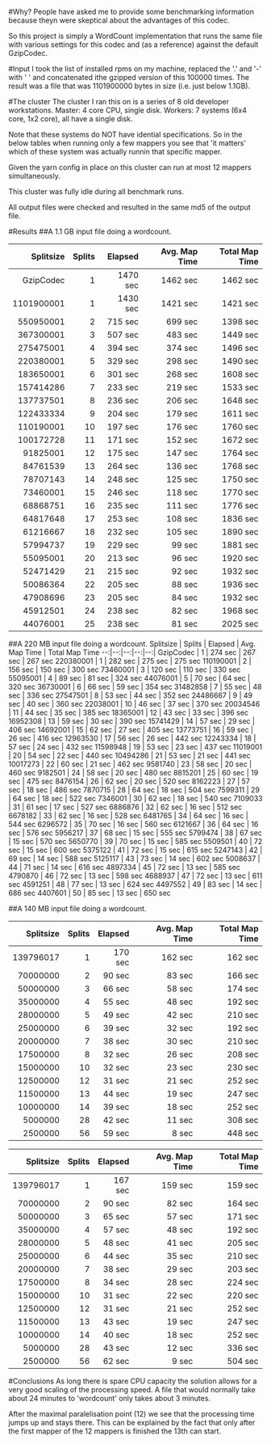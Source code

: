 #Why?
People have asked me to provide some benchmarking information because theyn were skeptical about the advantages of this codec.

So this project is simply a WordCount implementation that runs the same file with various settings for this codec and (as a reference) against the default GzipCodec.

#Input
I took the list of installed rpms on my machine, replaced the '.' and '-' with ' ' and concatenated ithe gzipped version of this 100000 times.
The result was a file that was 1101900000 bytes in size (i.e. just below 1.1GB).

#The cluster
The cluster I ran this on is a series of 8 old developer workstations. 
Master: 4 core CPU, single disk.
Workers: 7 systems (6x4 core, 1x2 core), all have a single disk.

Note that these systems do NOT have idential specifications. So in the below tables when running only a few mappers you see that 'it matters' which of these system was actually runnin that specific mapper.

Given the yarn config in place on this cluster can run at most 12 mappers simultaneously.

This cluster was fully idle during all benchmark runs.

All output files were checked and resulted in the same md5 of the output file.

#Results
##A 1.1 GB input file doing a wordcount.

Splitsize | Splits | Elapsed | Avg. Map Time | Total Map Time
 --:|--:|--:|--:|--:|
GzipCodec  |  1 | 1470 sec  | 1462 sec | 1462 sec |
1101900001 |  1 | 1430 sec  | 1421 sec | 1421 sec |
 550950001 |  2 |  715 sec  |  699 sec | 1398 sec |
 367300001 |  3 |  507 sec  |  483 sec | 1449 sec |
 275475001 |  4 |  394 sec  |  374 sec | 1496 sec |
 220380001 |  5 |  329 sec  |  298 sec | 1490 sec |
 183650001 |  6 |  301 sec  |  268 sec | 1608 sec |
 157414286 |  7 |  233 sec  |  219 sec | 1533 sec |
 137737501 |  8 |  236 sec  |  206 sec | 1648 sec |
 122433334 |  9 |  204 sec  |  179 sec | 1611 sec |
 110190001 | 10 |  197 sec  |  176 sec | 1760 sec |
 100172728 | 11 |  171 sec  |  152 sec | 1672 sec |
  91825001 | 12 |  175 sec  |  147 sec | 1764 sec |
  84761539 | 13 |  264 sec  |  136 sec | 1768 sec |
  78707143 | 14 |  248 sec  |  125 sec | 1750 sec |  
  73460001 | 15 |  246 sec  |  118 sec | 1770 sec |
  68868751 | 16 |  235 sec  |  111 sec | 1776 sec |
  64817648 | 17 |  253 sec  |  108 sec | 1836 sec |
  61216667 | 18 |  232 sec  |  105 sec | 1890 sec |
  57994737 | 19 |  229 sec  |   99 sec | 1881 sec |
  55095001 | 20 |  213 sec  |   96 sec | 1920 sec |
  52471429 | 21 |  215 sec  |   92 sec | 1932 sec |
  50086364 | 22 |  205 sec  |   88 sec | 1936 sec |
  47908696 | 23 |  205 sec  |   84 sec | 1932 sec |
  45912501 | 24 |  238 sec  |   82 sec | 1968 sec |
  44076001 | 25 |  238 sec  |   81 sec | 2025 sec |

##A 220 MB input file doing a wordcount.
Splitsize | Splits | Elapsed | Avg. Map Time | Total Map Time
 --:|--:|--:|--:|--:|
GzipCodec |  1 | 274 sec | 267 sec |  267 sec
220380001 |  1 | 282 sec | 275 sec |  275 sec
110190001 |  2 | 156 sec | 150 sec |  300 sec
 73460001 |  3 | 120 sec | 110 sec |  330 sec
 55095001 |  4 |  89 sec |  81 sec |  324 sec
 44076001 |  5 |  70 sec |  64 sec |  320 sec
 36730001 |  6 |  66 sec |  59 sec |  354 sec
 31482858 |  7 |  55 sec |  48 sec |  336 sec
 27547501 |  8 |  53 sec |  44 sec |  352 sec
 24486667 |  9 |  49 sec |  40 sec |  360 sec
 22038001 | 10 |  46 sec |  37 sec |  370 sec
 20034546 | 11 |  44 sec |  35 sec |  385 sec
 18365001 | 12 |  43 sec |  33 sec |  396 sec
 16952308 | 13 |  59 sec |  30 sec |  390 sec
 15741429 | 14 |  57 sec |  29 sec |  406 sec
 14692001 | 15 |  62 sec |  27 sec |  405 sec
 13773751 | 16 |  59 sec |  26 sec |  416 sec
 12963530 | 17 |  56 sec |  26 sec |  442 sec
 12243334 | 18 |  57 sec |  24 sec |  432 sec
 11598948 | 19 |  53 sec |  23 sec |  437 sec
 11019001 | 20 |  54 sec |  22 sec |  440 sec
 10494286 | 21 |  53 sec |  21 sec |  441 sec
 10017273 | 22 |  60 sec |  21 sec |  462 sec
  9581740 | 23 |  58 sec |  20 sec |  460 sec
  9182501 | 24 |  58 sec |  20 sec |  480 sec
  8815201 | 25 |  60 sec |  19 sec |  475 sec
  8476154 | 26 |  62 sec |  20 sec |  520 sec
  8162223 | 27 |  57 sec |  18 sec |  486 sec
  7870715 | 28 |  64 sec |  18 sec |  504 sec
  7599311 | 29 |  64 sec |  18 sec |  522 sec
  7346001 | 30 |  62 sec |  18 sec |  540 sec
  7109033 | 31 |  61 sec |  17 sec |  527 sec
  6886876 | 32 |  62 sec |  16 sec |  512 sec
  6678182 | 33 |  62 sec |  16 sec |  528 sec
  6481765 | 34 |  64 sec |  16 sec |  544 sec
  6296572 | 35 |  70 sec |  16 sec |  560 sec
  6121667 | 36 |  64 sec |  16 sec |  576 sec
  5956217 | 37 |  68 sec |  15 sec |  555 sec
  5799474 | 38 |  67 sec |  15 sec |  570 sec
  5650770 | 39 |  70 sec |  15 sec |  585 sec
  5509501 | 40 |  72 sec |  15 sec |  600 sec
  5375122 | 41 |  72 sec |  15 sec |  615 sec
  5247143 | 42 |  69 sec |  14 sec |  588 sec
  5125117 | 43 |  73 sec |  14 sec |  602 sec
  5008637 | 44 |  71 sec |  14 sec |  616 sec
  4897334 | 45 |  72 sec |  13 sec |  585 sec
  4790870 | 46 |  72 sec |  13 sec |  598 sec
  4688937 | 47 |  72 sec |  13 sec |  611 sec
  4591251 | 48 |  77 sec |  13 sec |  624 sec
  4497552 | 49 |  83 sec |  14 sec |  686 sec
  4407601 | 50 |  85 sec |  13 sec |  650 sec


##A 140 MB input file doing a wordcount.

Splitsize | Splits | Elapsed | Avg. Map Time | Total Map Time
 --:|--:|--:|--:|--:|
139796017 |  1 | 170 sec | 162 sec | 162 sec |
 70000000 |  2 |  90 sec |  83 sec | 166 sec |
 50000000 |  3 |  66 sec |  58 sec | 174 sec |
 35000000 |  4 |  55 sec |  48 sec | 192 sec |
 28000000 |  5 |  49 sec |  42 sec | 210 sec | 
 25000000 |  6 |  39 sec |  32 sec | 192 sec |
 20000000 |  7 |  38 sec |  30 sec | 210 sec |
 17500000 |  8 |  32 sec |  26 sec | 208 sec |
 15000000 | 10 |  32 sec |  23 sec | 230 sec |
 12500000 | 12 |  31 sec |  21 sec | 252 sec |
 11500000 | 13 |  44 sec |  19 sec | 247 sec |
 10000000 | 14 |  39 sec |  18 sec | 252 sec |
  5000000 | 28 |  42 sec |  11 sec | 308 sec |
  2500000 | 56 |  59 sec |   8 sec | 448 sec | 

Splitsize | Splits | Elapsed | Avg. Map Time | Total Map Time
 --:|--:|--:|--:|--:|
139796017 |  1 | 167 sec | 159 sec | 159 sec |
 70000000 |  2 |  90 sec |  82 sec | 164 sec |
 50000000 |  3 |  65 sec |  57 sec | 171 sec |
 35000000 |  4 |  57 sec |  48 sec | 192 sec |
 28000000 |  5 |  48 sec |  41 sec | 205 sec | 
 25000000 |  6 |  44 sec |  35 sec | 210 sec |
 20000000 |  7 |  38 sec |  29 sec | 203 sec |
 17500000 |  8 |  34 sec |  28 sec | 224 sec |
 15000000 | 10 |  31 sec |  22 sec | 220 sec |
 12500000 | 12 |  31 sec |  21 sec | 252 sec |
 11500000 | 13 |  43 sec |  19 sec | 247 sec |
 10000000 | 14 |  40 sec |  18 sec | 252 sec |
  5000000 | 28 |  43 sec |  12 sec | 336 sec |
  2500000 | 56 |  62 sec |   9 sec | 504 sec | 


#Conclusions
As long there is spare CPU capacity the solution allows for a very good scaling of the processing speed.
A file that would normally take about 24 minutes to 'wordcount' only takes about 3 minutes.

After the maximal paralelisation point (12) we see that the processing time jumps up and stays there. This can be explained by the fact that only after the first mapper of the 12 mappers is finished the 13th can start.
